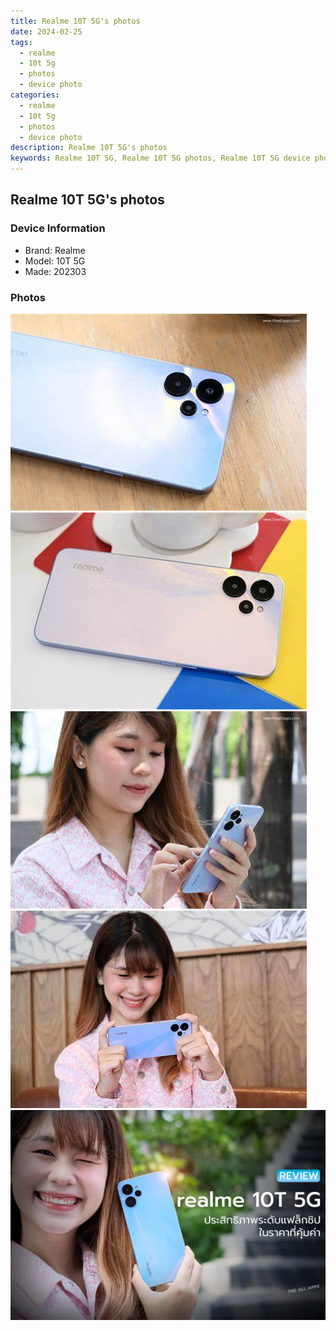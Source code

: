```yaml
---
title: Realme 10T 5G's photos
date: 2024-02-25
tags: 
  - realme
  - 10t 5g
  - photos
  - device photo
categories: 
  - realme
  - 10t 5g
  - photos
  - device photo
description: Realme 10T 5G's photos
keywords: Realme 10T 5G, Realme 10T 5G photos, Realme 10T 5G device photo
---
```


## Realme 10T 5G's photos

### Device Information

- Brand: Realme
- Model: 10T 5G
- Made: 202303

### Photos

![/images/best-assets/devices/realme/realme-10t-5g/1.jpg](/images/best-assets/devices/realme/realme-10t-5g/1.jpg)
![/images/best-assets/devices/realme/realme-10t-5g/2.jpg](/images/best-assets/devices/realme/realme-10t-5g/2.jpg)
![/images/best-assets/devices/realme/realme-10t-5g/3.jpg](/images/best-assets/devices/realme/realme-10t-5g/3.jpg)
![/images/best-assets/devices/realme/realme-10t-5g/4.jpg](/images/best-assets/devices/realme/realme-10t-5g/4.jpg)
![/images/best-assets/devices/realme/realme-10t-5g/5.jpg](/images/best-assets/devices/realme/realme-10t-5g/5.jpg)
